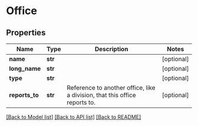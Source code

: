 # Office

## Properties
Name | Type | Description | Notes
------------ | ------------- | ------------- | -------------
**name** | **str** |  | [optional] 
**long_name** | **str** |  | [optional] 
**type** | **str** |  | [optional] 
**reports_to** | **str** | Reference to another office, like a division, that this office reports to. | [optional] 

[[Back to Model list]](../README.md#documentation-for-models) [[Back to API list]](../README.md#documentation-for-api-endpoints) [[Back to README]](../README.md)

